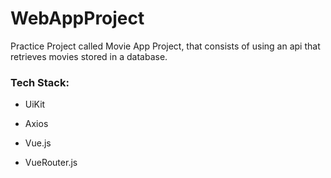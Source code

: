 # WebAppProject
Practice Project called Movie App Project, that consists of using an api that 
retrieves movies stored in a database.

### Tech Stack:

- UiKit

- Axios

- Vue.js 

- VueRouter.js



